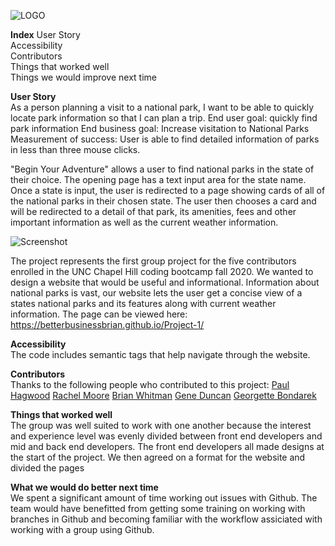 ![LOGO](https://user-images.githubusercontent.com/68473729/96349414-78e28680-107d-11eb-9b82-ef17715b042a.png)<br>

**Index**
User Story<br>
Accessibility<br>
Contributors<br>
Things that worked well<br>
Things we would improve next time<br>


**User Story**<br>
As a person planning a visit to a national park, I want to be able to quickly locate park information so that I can plan a trip. End user goal: quickly find park information End business goal: Increase visitation to National Parks  Measurement of success: User is able to find detailed information of parks in less than three mouse clicks.

"Begin Your Adventure" allows a user to find national parks in the state of their choice. The opening page has a text input area for the state name.
Once a state is input, the user is redirected to a page showing cards of all of the national parks in their chosen state. The user then chooses a card and will be redirected to a detail of that park, its amenities, fees and other important information as well as the current weather information.

![Screenshot](https://user-images.githubusercontent.com/68473729/96349435-97488200-107d-11eb-88c0-f5dcf88c54de.jpg)

The project represents the first group project for the five contributors enrolled in the UNC Chapel Hill coding bootcamp fall 2020. We wanted to design a website that would be useful and informational. Information about national parks is vast, our website lets the user get a concise view of a states national parks and its features along with current weather information. The page can be viewed here: https://betterbusinessbrian.github.io/Project-1/


**Accessibility**<br>
The code includes semantic tags that help navigate through the website.

**Contributors**<br>
Thanks to the following people who contributed to this project:
[Paul Hagwood](https://pmhagwood.github.io/portfolio/)
[Rachel Moore](https://rachelmoore2020.github.io/Rachel-Moore-Portfolio/)
[Brian Whitman](https://github.com/BetterBusinessBrian)
[Gene Duncan](https://duncangw1.github.io/ResponsivePortfolio/)
[Georgette Bondarek](https://georgettebondarek.github.io/ResponsivePortfolio/)

**Things that worked well**<br>
The group was well suited to work with one another because the interest and experience level was evenly divided between front end developers and mid and back end developers. The front end developers all made designs at the start of the project. We then agreed on a format for the website and divided the pages 

**What we would do better next time**<br>
We spent a significant amount of time working out issues with Github. The team would have benefitted from getting some training on working with branches in Github and becoming familiar with the workflow assiciated with working with a group using Github.
